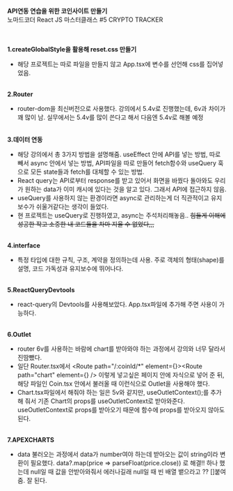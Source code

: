 **API연동 연습을 위한 코인사이트 만들기**
<br />
노마드코더 React JS 마스터클래스 #5 CRYPTO TRACKER
<br /><br /><br />

**1.createGlobalStyle을 활용해 reset.css 만들기**
<br />
- 해당 프로젝트는 따로 파일을 만들지 않고 App.tsx에 변수를 선언해 css를 집어넣었음.
<br /><br />

**2.Router**
<br /> 
- router-dom을 최신버전으로 사용했다. 강의에서 5.4v로 진행했는데, 6v과 차이가 꽤 많이 남. 실무에서는 5.4v를 많이 쓴다고 해서 다음엔 5.4v로 해볼 예정
<br /><br />

**3.데이터 연동**
<br />
- 해당 강의에서 총 3가지 방법을 설명해줌. useEffect 안에 API를 넣는 방법, 따로 빼서 async 안에서 넣는 방법, API파일을 따로 만들어 fetch함수와 useQuery 훅으로 모든 state들과 fetch를 대체할 수 있는 방법.
- React query는 API로부터 response를 받고 있어서 화면을 바꿨다 돌아와도 우리가 원하는 data가 이미 캐시에 있다는 것을 알고 있다. 그래서 API에 접근하지 않음.
- useQuery를 사용하지 않는 환경이라면 async로 관리하는게 더 직관적이고 유지보수가 쉬울거같다는 생각이 들었다.
- 현 프로젝트는 useQuery로 진행하였고, async는 주석처리해놓음.. ~~힘들게 이해에 성공한 작고 소중한 내 코드들을 차마 지울 수 없었다,,,~~
<br /><br />

**4.interface**
<br />
- 특정 타입에 대한 규칙, 구조, 계약을 정의하는데 사용. 주로 객체의 형태(shape)를 설명, 코드 가독성과 유지보수에 뛰어나다.
<br /><br />

**5.ReactQueryDevtools**
<br />
- react-query의 Devtools를 사용해보았다. App.tsx파일에 추가해 주면 사용이 가능하다.
<br /><br />

**6.Outlet**
<br />
- router 6v를 사용하는 바람에 chart를 받아와야 하는 과정에서 강의와 너무 달라서 진땀뺐다.
- 일단 Router.tsx에서 <Route path="/:coinId/*" element={<Coin />}><Route path="chart" element={<Chart />} /></Route> 이렇게 넣고싶은 페이지 안에 자식으로 넣어 준 뒤, 해당 파일인 Coin.tsx 안에서 불러올 때 <Outlet context={coinId} />이런식으로 Outlet을 사용해야 했다.
- Chart.tsx파일에서 해줘야 하는 일은 5v와 같지만, useOutletContext();를 추가해 줘서 기존 Chart의 props를 useOutletContext로 받아와준다. useOutletContext로 props를 받아오기 때문에 함수에 props를 받아오지 않아도 된다.
  <br /><br />

**7.APEXCHARTS**
<br />
- data 불러오는 과정에서 data가 number여야 하는데 받아오는 값이 string이라 변환이 필요했다. data?.map(price => parseFloat(price.close)) 로 해결!! 하나 했는데 null일 때 값을 안받아와줘서 에러나길래 null일 때 빈 배열 뱉으라고 ?? []붙여줌. 잘 된다.
